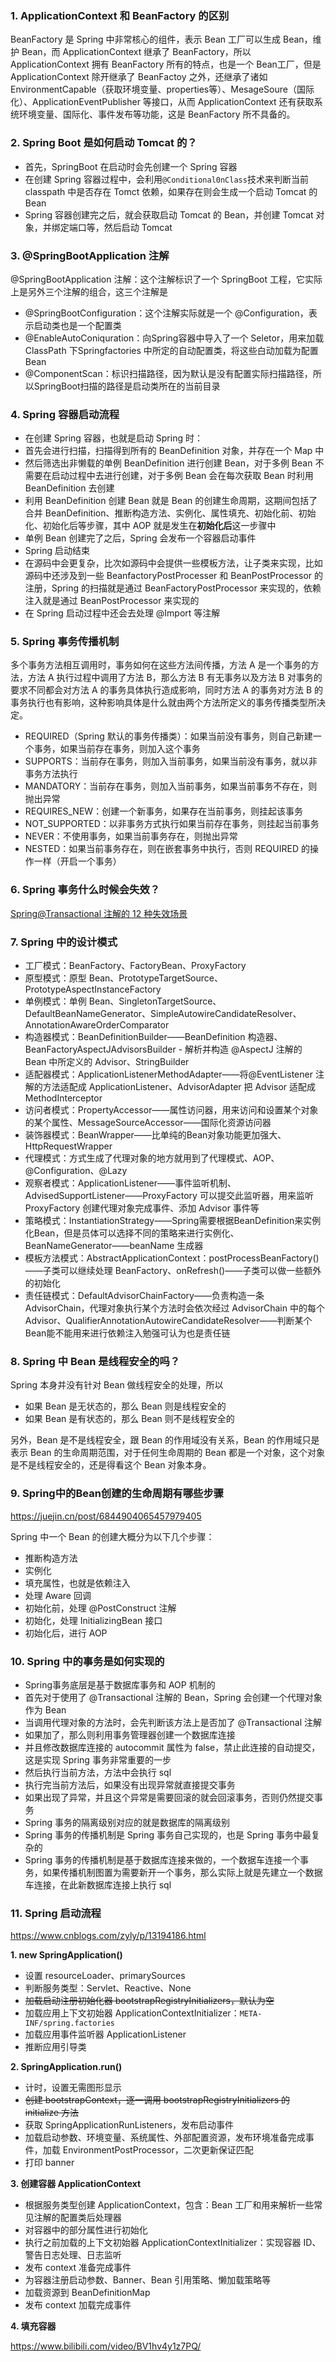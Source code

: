 ### 1. ApplicationContext 和 BeanFactory 的区别

BeanFactory 是 Spring 中非常核心的组件，表示 Bean 工厂可以生成 Bean，维护 Bean，而 ApplicationContext 继承了 BeanFactory，所以 ApplicationContext 拥有 BeanFactory 所有的特点，也是一个 Bean工厂，但是 ApplicationContext 除开继承了 BeanFactoy 之外，还继承了诸如 EnvironmentCapable（获取环境变量、properties等）、MesageSoure（国际化）、ApplicationEventPublisher 等接口，从而 ApplicationContext 还有获取系统环境变量、国际化、事件发布等功能，这是 BeanFactory 所不具备的。

### 2. Spring Boot 是如何启动 Tomcat 的？

- 首先，SpringBoot 在启动时会先创建一个 Spring 容器
- 在创建 Spring 容器过程中，会利用`@Conditional0nClass`技术来判断当前 classpath 中是否存在 Tomct 依赖，如果存在则会生成一个启动 Tomcat 的 Bean
- Spring 容器创建完之后，就会获取启动 Tomcat 的 Bean，并创建 Tomcat 对象，并绑定端口等，然后启动 Tomcat

### 3. @SpringBootApplication 注解

@SpringBootApplication 注解：这个注解标识了一个 SpringBoot 工程，它实际上是另外三个注解的组合，这三个注解是

- @SpringBootConfiguration：这个注解实际就是一个 @Configuration，表示启动类也是一个配置类
- @EnableAutoConiquration：向Spring容器中导入了一个 Seletor，用来加载 ClassPath 下Springfactories 中所定的自动配置类，将这些白动加载为配置Bean
- @ComponentScan：标识扫描路径，因为默认是没有配置实际扫描路径，所以SpringBoot扫描的路径是启动类所在的当前目录

### 4. Spring 容器启动流程

- 在创建 Spring 容器，也就是启动 Spring 时：
- 首先会进行扫描，扫描得到所有的 BeanDefinition 对象，并存在一个 Map 中
- 然后筛选出非懒载的单例 BeanDefinition 进行创建 Bean，对于多例 Bean 不需要在启动过程中去进行创建，对于多例 Bean 会在每次获取 Bean 时利用 BeanDefinition 去创建
- 利用 BeanDefinition 创建 Bean 就是 Bean 的创建生命周期，这期间包括了合并 BeanDefinition、推断构造方法、实例化、属性填充、初始化前、初始化、初始化后等步骤，其中 AOP 就是发生在**初始化后**这一步骤中
- 单例 Bean 创建完了之后，Spring 会发布一个容器启动事件
- Spring 启动结束
- 在源码中会更复杂，比次如源码中会提供一些模板方法，让子类来实现，比如源码中还涉及到一些 BeanfactoryPostProcesser 和 BeanPostProcessor 的注册，Spring 的扫描就是通过 BeanFactoryPostProcessor 来实现的，依赖注入就是通过 BeanPostProcessor 来实现的
- 在 Spring 启动过程中还会去处理 @Import 等注解

### 5. Spring 事务传播机制

多个事务方法相互调用时，事务如何在这些方法间传播，方法 A 是一个事务的方法，方法 A 执行过程中调用了方法 B，那么方法 B 有无事务以及方法 B 对事务的要求不同都会对方法 A 的事务具体执行造成影响，同时方法 A 的事务对方法 B 的事务执行也有影响，这种影响具体是什么就由两个方法所定义的事务传播类型所决定。

- REQUIRED（Spring 默认的事务传播类）：如果当前没有事务，则自己新建一个事务，如果当前存在事务，则加入这个事务
- SUPPORTS：当前存在事务，则加入当前事务，如果当前没有事务，就以非事务方法执行
- MANDATORY：当前存在事务，则加入当前事务，如果当前事务不存在，则抛出异常
- REQUIRES_NEW：创建一个新事务，如果存在当前事务，则挂起该事务
- NOT_SUPPORTED：以非事务方式执行如果当前存在事务，则挂起当前事务
- NEVER：不使用事务，如果当前事务存在，则抛出异常
- NESTED：如果当前事务存在，则在嵌套事务中执行，否则 REQUIRED 的操作一样（开启一个事务）

### 6. Spring 事务什么时候会失效？

[Spring@Transactional 注解的 12 种失效场景](https://blog.51cto.com/u_14787961/4833414)

### 7. Spring 中的设计模式

- 工厂模式：BeanFactory、FactoryBean、ProxyFactory
- 原型模式：原型 Bean、PrototypeTargetSource、PrototypeAspectInstanceFactory
- 单例模式：单例 Bean、SingletonTargetSource、DefaultBeanNameGenerator、SimpleAutowireCandidateResolver、AnnotationAwareOrderComparator
- 构造器模式：BeanDefinitionBuilder——BeanDefinition 构造器、BeanFactoryAspectJAdvisorsBuilder - 解析并构造 @AspectJ 注解的 Bean 中所定义的 Advisor、StringBuilder
- 适配器模式：ApplicationListenerMethodAdapter——将@EventListener 注解的方法适配成 ApplicationListener、AdvisorAdapter 把 Advisor 适配成 MethodInterceptor
- 访问者模式：PropertyAccessor——属性访问器，用来访问和设置某个对象的某个属性、MessageSourceAccessor——国际化资源访问器
- 装饰器模式：BeanWrapper——比单纯的Bean对象功能更加强大、HttpRequestWrapper
- 代理模式：方式生成了代理对象的地方就用到了代理模式、AOP、@Configuration、@Lazy
- 观察者模式：ApplicationListener——事件监听机制、AdvisedSupportListener——ProxyFactory 可以提交此监听器，用来监听 ProxyFactory 创建代理对象完成事件、添加 Advisor 事件等
- 策略模式：InstantiationStrategy——Spring需要根据BeanDefinition来实例化Bean，但是员体可以选择不同的策略来进行实例化、BeanNameGenerator——beanName 生成器
- 模板方法模式：AbstractApplicationContext：postProcessBeanFactory()——子类可以继续处理 BeanFactory、onRefresh()——子类可以做一些额外的初始化
- 责任链模式：DefaultAdvisorChainFactory——负责构造一条 AdvisorChain，代理对象执行某个方法时会依次经过 AdvisorChain 中的每个 Advisor、QualifierAnnotationAutowireCandidateResolver——判断某个Bean能不能用来进行依赖注入勉强可认为也是责任链

### 8. Spring 中 Bean 是线程安全的吗？

Spring 本身并没有针对 Bean 做线程安全的处理，所以

- 如果 Bean 是无状态的，那么 Bean 则是线程安全的
- 如果 Bean 是有状态的，那么 Bean 则不是线程安全的

另外，Bean 是不是线程安全，跟 Bean 的作用域没有关系，Bean 的作用域只是表示 Bean 的生命周期范围，对于任何生命周期的 Bean 都是一个对象，这个对象是不是线程安全的，还是得看这个 Bean 对象本身。

### 9. Spring中的Bean创建的生命周期有哪些步骤

https://juejin.cn/post/6844904065457979405

Spring 中一个 Bean 的创建大概分为以下几个步骤：

- 推断构造方法
- 实例化
- 填充属性，也就是依赖注入
- 处理 Aware 回调
- 初始化前，处理 @PostConstruct 注解
- 初始化，处理 InitializingBean 接口
- 初始化后，进行 AOP

### 10. Spring 中的事务是如何实现的

- Spring事务底层是基于数据库事务和 AOP 机制的
- 首先对于使用了 @Transactional 注解的 Bean，Spring 会创建一个代理对象作为 Bean
- 当调用代理对象的方法时，会先判断该方法上是否加了 @Transactional 注解
- 如果加了，那么则利用事务管理器创建一个数据库连接
- 并且修改数据库连接的 autocommit 属性为 false，禁止此连接的自动提交，这是实现 Spring 事务非常重要的一步
- 然后执行当前方法，方法中会执行 sql
- 执行完当前方法后，如果没有出现异常就直接提交事务
- 如果出现了异常，并且这个异常是需要回滚的就会回滚事务，否则仍然提交事务
- Spring 事务的隔离级别对应的就是数据库的隔离级别
- Spring 事务的传播机制是 Spring 事务自己实现的，也是 Spring 事务中最复杂的
- Spring 事务的传播机制是基于数据库连接来做的，一个数据车连接一个事务，如果传播机制图置为需要新开一个事务，那么实际上就是先建立一个数据车连接，在此新数据库连接上执行 sql

### 11. Spring 启动流程

https://www.cnblogs.com/zyly/p/13194186.html

**1. new SpringApplication()**

- 设置 resourceLoader、primarySources
- 判断服务类型：Servlet、Reactive、None
- ~~加载启动注册初始化器 bootstrapRegistryInitializers，默认为空~~
- 加载应用上下文初始器 ApplicationContextInitializer：`META-INF/spring.factories`
- 加载应用事件监听器 ApplicationListener
- 推断应用引导类

**2. SpringApplication.run()**

- 计时，设置无需图形显示
- ~~创建 bootstrapContext，逐一调用 bootstrapRegistryInitializers 的 initialize 方法~~
- 获取 SpringApplicationRunListeners，发布启动事件
- 加载启动参数、环境变量、系统属性、外部配置资源，发布环境准备完成事件，加载 EnvironmentPostProcessor，二次更新保证匹配
- 打印 banner

**3. 创建容器 ApplicationContext**

- 根据服务类型创建 ApplicationContext，包含：Bean 工厂和用来解析一些常见注解的配置类后处理器
- 对容器中的部分属性进行初始化
- 执行之前加载的上下文初始器 ApplicationContextInitializer：实现容器 ID、警告日志处理、日志监听
- 发布 context 准备完成事件
- 为容器注册启动参数、Banner、Bean 引用策略、懒加载策略等
- 加载资源到 BeanDefinitionMap
- 发布 context 加载完成事件

**4. 填充容器**

https://www.bilibili.com/video/BV1hv4y1z7PQ/
